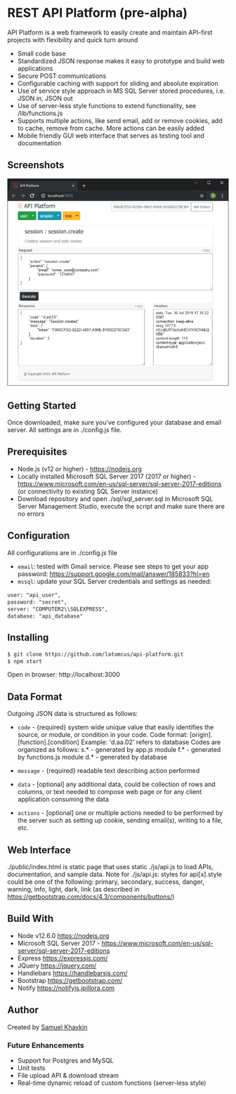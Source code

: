 # REST API Platform (pre-alpha)
API Platform is a web framework to easily create and maintain API-first projects with flexibility and quick turn around
* Small code base
* Standardized JSON response makes it easy to prototype and build web applications
* Secure POST communications
* Configurable caching with support for sliding and absolute expiration
* Use of service style approach in MS SQL Server stored procedures, i.e. JSON in, JSON out
* Use of server-less style functions to extend functionality, see /lib/functions.js
* Supports multiple actions, like send email, add or remove cookies, add to cache, remove from cache. More actions can be easily added
* Mobile friendly GUI web interface that serves as testing tool and documentation

## Screenshots
<img src="https://raw.githubusercontent.com/latomcus/api-platform/dev/public/images/api-gui.png" title="Web page to test session.create service">

## Getting Started
Once downloaded, make sure you've configured your database and email server. All settings are in ./config.js file.

## Prerequisites
* Node.js (v12 or higher) - https://nodejs.org
* Locally installed Microsoft SQL Server 2017 (2017 or higher) - https://www.microsoft.com/en-us/sql-server/sql-server-2017-editions
(or connectivity to existing SQL Server instance)
* Download repository and open ./sql/sql_server.sql in Microsoft SQL Server Management Studio, execute the script and make sure there are no errors

## Configuration
All configurations are in ./config.js file
 * `email`: tested with Gmail service. Please see steps to get your app password: https://support.google.com/mail/answer/185833?hl=en
 * `mssql`: update your SQL Server credentials and settings as needed:

```
user: "api_user",
password: "secret",
server: "COMPUTER2\\SQLEXPRESS",
database: "api_database"
```

## Installing
    $ git clone https://github.com/latomcus/api-platform.git
    $ npm start
Open in browser: http://localhost:3000

## Data Format
Outgoing JSON data is structured as follows:
 * `code` - {required} system wide unique value that easily identifies the source, or module, or condition in your code.
Code format: [origin].[function].[condition]
Example: 'd.aa.02' refers to database
Codes are organized as follows:
s.* - generated by app.js module
f.* - generated by functions.js module
d.* - generated by database

 * `message` - {required} readable text describing action performed
 * `data` - [optional] any additional data, could be collection of rows and columns, or text needed to compose web page or for any client application consuming the data
 * `actions` - [optional] one or multiple actions needed to be performed by the server such as setting up cookie, sending email(s), writing to a file, etc.

## Web Interface
./public/index.html is static page that uses static ./js/api.js to load APIs, documentation, and sample data.
Note for ./js/api.js: styles for api[x].style could be one of the following: primary, secondary, success, danger, warning, info, light, dark, link (as described in https://getbootstrap.com/docs/4.3/components/buttons/)

## Build With
* Node v12.6.0 https://nodejs.org
* Microsoft SQL Server 2017 - https://www.microsoft.com/en-us/sql-server/sql-server-2017-editions
* Express https://expressjs.com/
* JQuery https://jquery.com/
* Handlebars https://handlebarsjs.com/
* Bootstrap https://getbootstrap.com/
* Notify https://notifyjs.jpillora.com

## Author
Created by [Samuel Khaykin](mailto:latomcus@gmail.com)

### Future Enhancements
 * Support for Postgres and MySQL
 * Unit tests
 * File upload API & download stream
 * Real-time dynamic reload of custom functions (server-less style)
